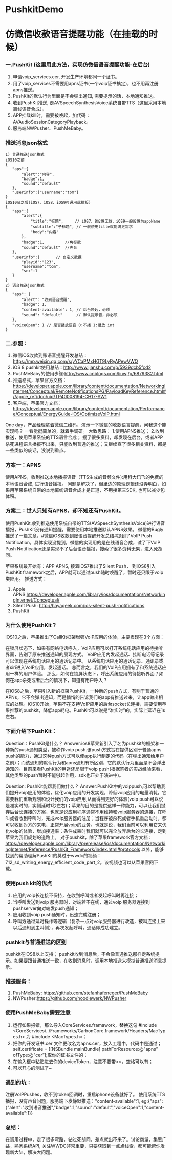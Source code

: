 # PushkitDemo
# 仿微信收款语音提醒功能（在挂载的时候）

### 一.PushKit (这里用此方法，实现仿微信语音提醒功能-在后台)
 1. 申请voip_services.cer, 开发生产环境都同一个证书。
 2. 用了voip_services不需要用apns证书(一个voip证书搞定)，也不用再注册apns推送。
 3. PushKit的默认行为里面是不会弹出通知, 需要提示的话，本地通知推送。
 4. 收到PushKit推送, 走AVSpeechSynthesisVoice系统自带TTS（这里采用本地离线语音合成）。
 5. APP挂载kill时，需要被唤起，加代码：AVAudioSessionCategoryPlayback。
 6. 服务端NWPusher、PushMeBaby。
 
 ### 推送消息json格式

 ```
1) 普通推送json格式
iOS10之前
{
    "aps":{
        "alert":"内容",
        "badge":1,
        "sound":"default"
    },
    "userinfo":{"username":"tom"}
}
iOS10及之后(iOS7、iOS8、iOS9可通用此模板)
{
    "aps":{
        "alert":{
            "title":"标题",     // iOS7、8设置无效，iOS9一般设置为appName
            "subtitle":"子标题", // 一般使用title就能满足需求
            "body":"内容"
        },
        "badge":1,         //角标数
        "sound":"default"  //声音
    },
    "userinfo":{       // 自定义数据
        "playid":"123",
        "username":"tom",
        "sex":1
    }
}
2) 语音推送json格式
{
    "aps": {
        "alert": "收到语音提醒",
        "badge": 1,
        "content-available": 1, // 后台唤起，必须
        "sound": "default"      // 默认提示音，非必须
    },
    "voiceOpen": 1 // 是否播放语音 0:不播 1:播放 int
}
 ```
 

### 二.参照：
1. 微信iOS收款到账语音提醒开发总结：https://mp.weixin.qq.com/s/yYCaPMxHGT9LyRyAPewVWQ
2. iOS 8 pushkit使用总结：http://www.jianshu.com/p/5939dcb5fcd2
3. PushMeBaby的使用步骤:http://www.cnblogs.com/liuwj/p/6879382.html
4. 推送格式，苹果官方文档：https://developer.apple.com/library/content/documentation/NetworkingInternet/Conceptual/RemoteNotificationsPG/PayloadKeyReference.html#//apple_ref/doc/uid/TP40008194-CH17-SW1
5. 客户端，苹果官方文档：https://developer.apple.com/library/content/documentation/Performance/Conceptual/EnergyGuide-iOS/OptimizeVoIP.html



One day，产品经理拿着微信二维码，演示一下微信的收款语言提醒，问我这个能实现吗？ 一看觉挺简单的，就着手调研。
大致思路：
 1.使用APNS推送；
 2.收到推送，使用苹果系统的TTS语言合成；
搜了很多资料，却发现在后台，或者APP杀死进程语言播报不出来，只能收到普通的推送；又继续查了很多相关资料，都是一些类似的废话，没说到重点。

### 方案一：APNS
使用APNS，收到推送本地播报语音（TTS生成的音频文件):用科大讯飞的免费的本地语音合成, 进行语音播报。
问题是解决了，但里边的原理逻辑还没弄明白，如果用苹果系统自带的本地离线语音合成才是正道，不用接第三SDK, 也可以减少包体积。
 
### 方案二：世人只知有APNS，却不知还有PushKit。
使用PushKit,收到推送使用系统自带的TTS(AVSpeechSynthesisVoice)进行语音播报，PushKit没有通知提醒，需要使用本地推送默认APNS效果。
微信的Bugly推送了一篇文章，#微信iOS收款到账语音提醒开发总结#提到了VoIP Push Notification，具体实现没提到，微信的实现用的是在线语音合成，试了下VoIP Push Notification还是实现不了后台语音播报，搜索了很多资料无果，进入死胡同。

 
 苹果系统最开始有：APP APNS, 接着iOS7推出了Silent Push， 到iOS8引入PushKit framework之后，APP就可以通过push随时唤醒了，暂时还只限于voip类应用。
 推送方式：
 1. Apple APNS:https://developer.apple.com/library/ios/documentation/NetworkingInternet/Conceptual/
 2. Silent Push: http://hayageek.com/ios-silent-push-notifications
 3. PushKit

 
 
### 为什么使用PushKit？

iOS10之后，苹果推出了CallKit框架增强VoIP应用的体验，主要表现在3个方面：

在锁屏状态下，如果有网络电话呼入，VoIP应用可以打开系统电话应用的待接听界面，告别了原来推送通知的展现方式。
VoIP应用内发起通话、挂断电话等记录可以体现在系统电话应用的通话记录中。
从系统电话应用的通话记录、通讯录或者siri进入VoIP应用，发起通话。
总而言之，我们的VoIP应用拥有了和系统通话应用一样的用户体验。
那么，如何在锁屏状态下，呼出系统应用的待接听界面？如何在app杀死或者后台的情况下，知道有用户呼入？

在iOS8之后，苹果引入新的框架PushKit，一种新的push方式，有别于普通的APNs，它不会弹出通知，而是悄悄的告诉我们的app有推送过来，让app做出相应的处理。iOS10开始，苹果不在支持VoIP应用的后台socket长连接，需要使用苹果推荐的pushkit，降低app耗电。PushKit可以说是“准实时”的，实际上延迟在1s左右。

 
 
### 下面介绍下PushKit：
Question：PushKit是什么？
Answer:ios8苹果新引入了名为pushkit的框架和一种新的push通知类型，被称作voip push.该push方式旨在提供区别于普通apns push的能力，通过这种push方式可以使app执行制定的代码（在弹出通知给用户之前）；而该通知的默认行为和apns通知有所区别，它的默认行为里面是不会弹出通知的。目前来看PushKit的用途还局限于voip push(根据笔者的实战经验来看，其他类型的push暂时不能够起作用，sdk也正处于演进中)。

Question: PushKit能帮我们做什么？
Answer:PushKit中的voippush,可以帮助我们提升voip应用的体验，优化voip应用的开发实现，降低voip应用的电量消耗，它需要我们重新规划和设计我们的voip应用,从而得到更好的体验(voip push可以说是准实时的，实侧延时1秒左右)；苹果的目的是提供这样一种能力，可以让我们抛弃后台长连接的方案，也就是说应用程序通常不用维持和voip服务器的连接，在呼叫或者收到呼叫时，完成voip服务器的注册；当程序被杀死或者手机重启动时，都可以收到对方的来电，正常开展voip的业务。也就是说，我们当前可以利用它来优化voip的体验，增加接通率；条件成熟时我们就可以完全放弃后台的长连接，走到苹果为我们规划的道路上。
 对于pushkit，除了苹果framework官方文档：https://developer.apple.com/library/prerelease/ios/documentation/NetworkingInternet/Reference/PushKit_Framework/index.html#protocols 以外，能够找到的帮助理解PushKit的莫过于wwdc的视频：712_sd_writing_energy_efficient_code_part_2。该视频也可以从苹果官网下载。
 
### 使用push kit的优点 
 1. 应用的voip长连接不保持，在收到呼叫或者发起呼叫时再连接；
 2. 当呼叫发送到voip 服务器时，对端若不在线，通过voip 服务器连接到pushserver向对端发push通知；
 3. 应用收到voip push通知时，迅速完成注册；
 4. 呼叫方通过延时操作等逻辑（复杂一点对voip服务器进行改造，被叫连接上来以后通知到主叫侧），再次发起呼叫，通话即成功建立。

### pushkit与普通推送的区别 
pushkit在iOS8以上支持；
pushkit收到消息后，不会像普通推送那样走系统提示。如果要跟普通推送一致，在收到消息时，调用本地推送来模拟普通推送消息提示。
 
### 推送服务：
 1. PushMeBaby: https://github.com/stefanhafeneger/PushMeBaby
 2. NWPusher:https://github.com/noodlewerk/NWPusher

 
### 使用PushMeBaby需要注意
 1. 运行如果报错，那么导入CoreServices.framawork，替换这句 #include <CoreServices/../Frameworks/CarbonCore.framework/Headers/MacTypes.h>  为  #include <MacTypes.h>；
 2. 把你的开发证书.cer 文件更改名为apns.cer，放入工程中，代码中是通过；self.certificate = [[NSBundle mainBundle] pathForResource:@"apns" ofType:@"cer”];取你的证书文件的；
 3. 在输入框中粘贴进去你的deviceToken，注意不要带<>，空格可以有；
 4. 可以开心的测试了~

 
 
### 遇到的坑：
注册VoIPPushes，收不到token回调时，重启iphone设备就好了。
使用系统TTS播报，没有声音问题，服务端下发静默推送："content-available":1, eg:{"aps":{"alert":"收到语音推送","badge":1,"sound":"default","voiceOpen":1,"content-available":1}}


### 总结：
在调用过程中，走了很多弯路，钻过死胡同，差点就出不来了。讨论商量，集思广益，熟悉系统API, 关注WWDC非常重要，只要获取到一点点线索，都可能帮你发现新大陆，解决大问题。
